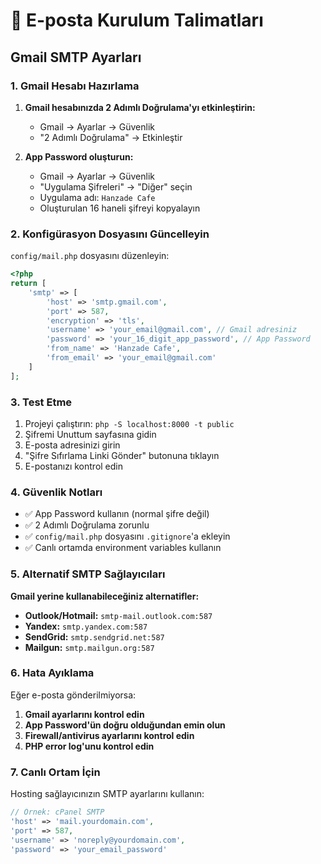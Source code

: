 # 📧 E-posta Kurulum Talimatları

## Gmail SMTP Ayarları

### 1. Gmail Hesabı Hazırlama

1. **Gmail hesabınızda 2 Adımlı Doğrulama'yı etkinleştirin:**
   - Gmail → Ayarlar → Güvenlik
   - "2 Adımlı Doğrulama" → Etkinleştir

2. **App Password oluşturun:**
   - Gmail → Ayarlar → Güvenlik
   - "Uygulama Şifreleri" → "Diğer" seçin
   - Uygulama adı: `Hanzade Cafe`
   - Oluşturulan 16 haneli şifreyi kopyalayın

### 2. Konfigürasyon Dosyasını Güncelleyin

`config/mail.php` dosyasını düzenleyin:

```php
<?php
return [
    'smtp' => [
        'host' => 'smtp.gmail.com',
        'port' => 587,
        'encryption' => 'tls',
        'username' => 'your_email@gmail.com', // Gmail adresiniz
        'password' => 'your_16_digit_app_password', // App Password
        'from_name' => 'Hanzade Cafe',
        'from_email' => 'your_email@gmail.com'
    ]
];
```

### 3. Test Etme

1. Projeyi çalıştırın: `php -S localhost:8000 -t public`
2. Şifremi Unuttum sayfasına gidin
3. E-posta adresinizi girin
4. "Şifre Sıfırlama Linki Gönder" butonuna tıklayın
5. E-postanızı kontrol edin

### 4. Güvenlik Notları

- ✅ App Password kullanın (normal şifre değil)
- ✅ 2 Adımlı Doğrulama zorunlu
- ✅ `config/mail.php` dosyasını `.gitignore`'a ekleyin
- ✅ Canlı ortamda environment variables kullanın

### 5. Alternatif SMTP Sağlayıcıları

**Gmail yerine kullanabileceğiniz alternatifler:**

- **Outlook/Hotmail:** `smtp-mail.outlook.com:587`
- **Yandex:** `smtp.yandex.com:587`
- **SendGrid:** `smtp.sendgrid.net:587`
- **Mailgun:** `smtp.mailgun.org:587`

### 6. Hata Ayıklama

Eğer e-posta gönderilmiyorsa:

1. **Gmail ayarlarını kontrol edin**
2. **App Password'ün doğru olduğundan emin olun**
3. **Firewall/antivirus ayarlarını kontrol edin**
4. **PHP error log'unu kontrol edin**

### 7. Canlı Ortam İçin

Hosting sağlayıcınızın SMTP ayarlarını kullanın:

```php
// Örnek: cPanel SMTP
'host' => 'mail.yourdomain.com',
'port' => 587,
'username' => 'noreply@yourdomain.com',
'password' => 'your_email_password'
```
